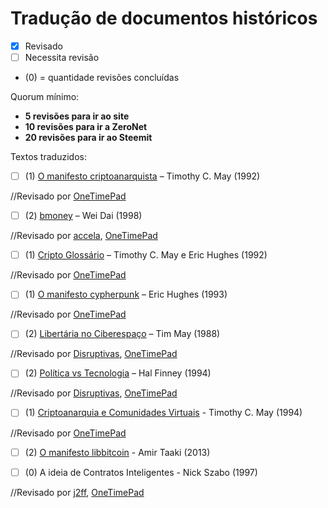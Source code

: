 Tradução de documentos históricos
==============
-  [X] Revisado
-  [ ] Necessita revisão
- (0) = quantidade revisões concluídas

Quorum mínimo:

- **5 revisões para ir ao site**
- **10 revisões para ir a ZeroNet**
- **20 revisões para ir ao Steemit**

Textos traduzidos:
-  [ ] (1) [O manifesto criptoanarquista](https://cypherpunks.com.br/o-manifesto-criptoanarquista/) – Timothy C. May (1992) 

//Revisado por [OneTimePad](https://cypherpunks.com.br/author/onetimepad/)
-  [ ] (2) [bmoney](https://cypherpunks.com.br/b-money/) – Wei Dai (1998)

//Revisado por [accela](https://cypherpunks.com.br/author/accela/), [OneTimePad](https://cypherpunks.com.br/author/onetimepad/)
-  [ ] (1) [Cripto Glossário](https://cypherpunks.com.br/cripto-glossario-em-edicao/) – Timothy C. May e Eric Hughes (1992) 

//Revisado por [OneTimePad](https://cypherpunks.com.br/author/onetimepad/)

-  [ ] (1) [O manifesto cypherpunk](https://cypherpunks.com.br/o-manifesto-cypherpunk/)  – Eric Hughes (1993) 

//Revisado por [OneTimePad](https://cypherpunks.com.br/author/onetimepad/)

-  [ ] (2) [Libertária no Ciberespaço](https://cypherpunks.com.br/libertaria-no-ciberespaco/) – Tim May (1988) 

//Revisado por [Disruptivas](https://cypherpunks.com.br/author/deep/), [OneTimePad](https://cypherpunks.com.br/author/onetimepad/)

-  [ ] (2) [Política vs Tecnologia](https://cypherpunks.com.br/politica-vs-tecnologia/) – Hal Finney (1994) 

//Revisado por [Disruptivas](https://cypherpunks.com.br/author/deep/), [OneTimePad](https://cypherpunks.com.br/author/onetimepad/)

-  [ ] (1) [Criptoanarquia e Comunidades Virtuais](https://cypherpunks.com.br/criptoanarquia-e-comunidades-virtuais/) - Timothy C. May (1994) 

//Revisado por [OneTimePad](https://cypherpunks.com.br/author/onetimepad/)


-  [ ] (2) [O manifesto libbitcoin](https://cypherpunks.com.br/o-manifesto-libbitcoin/) - Amir Taaki (2013)


-  [ ] (0) A ideia de Contratos Inteligentes - Nick Szabo (1997)

//Revisado por [j2ff](https://cypherpunks.com.br/author/j2ff/), [OneTimePad](https://cypherpunks.com.br/author/onetimepad/)
